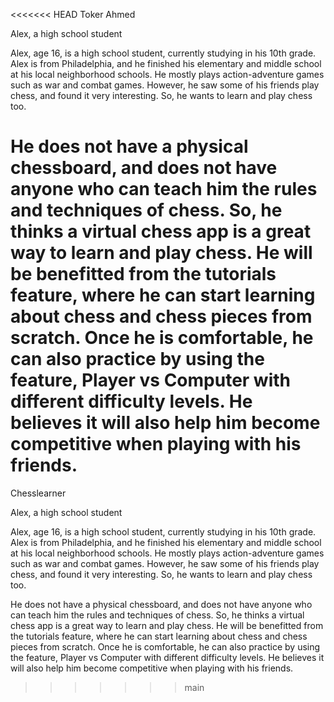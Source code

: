 <<<<<<< HEAD
Toker Ahmed

Alex, a high school student  
  
Alex, age 16, is a high school student, currently studying in his 10th grade. Alex is from Philadelphia, and he finished his elementary and middle school at his local neighborhood schools. He mostly plays action-adventure games such as war and combat games. However, he saw some of his friends play chess, and found it very interesting. So, he wants to learn and play chess too.  

He does not have a physical chessboard, and does not have anyone who can teach him the rules and techniques of chess. So, he thinks a virtual chess app is a great way to learn and play chess. He will be benefitted from the tutorials feature, where he can start learning about chess and chess pieces from scratch. Once he is comfortable, he can also practice by using the feature, Player vs Computer with different difficulty levels. He believes it will also help him become competitive when playing with his friends.   
=======
Chesslearner

Alex, a high school student  
  
Alex, age 16, is a high school student, currently studying in his 10th grade. Alex is from Philadelphia, and he finished his elementary and middle school at his local neighborhood schools. He mostly plays action-adventure games such as war and combat games. However, he saw some of his friends play chess, and found it very interesting. So, he wants to learn and play chess too.  

He does not have a physical chessboard, and does not have anyone who can teach him the rules and techniques of chess. So, he thinks a virtual chess app is a great way to learn and play chess. He will be benefitted from the tutorials feature, where he can start learning about chess and chess pieces from scratch. Once he is comfortable, he can also practice by using the feature, Player vs Computer with different difficulty levels. He believes it will also help him become competitive when playing with his friends.   
>>>>>>> main
